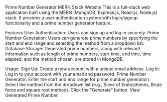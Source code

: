 Prime Number Generator MERN Stack Website This is a full-stack web application built using the MERN (MongoDB, Express.js, React.js, Node.js) stack. It provides a user authentication system with login/signup functionality and a prime number generator feature.

Features User Authentication: Users can sign up and log in securely. Prime Number Generation: Users can generate prime numbers by specifying the start and end range and selecting the method from a dropdown list. Database Storage: Generated prime numbers, along with relevant information such as length of prime numbers, start time, end time, time elapsed, and the method chosen, are stored in MongoDB.

Usage: Sign Up: Create a new account with a unique email address. Log In: Log in to your account with your email and password. Prime Number Generator: Enter the start and end range for prime number generation. Select the method from the dropdown list (e.g., Sieve of Eratosthenes, Brute force and square root method). Click the "Generate" button. View Generated Prime Number.
